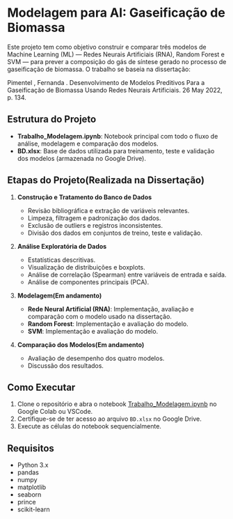 # Modelagem para AI: Gaseificação de Biomassa

Este projeto tem como objetivo construir e comparar três modelos de Machine Learning (ML) — Redes Neurais Artificiais (RNA), Random Forest e SVM — para prever a composição do gás de síntese gerado no processo de gaseificação de biomassa. O trabalho se baseia na dissertação:

Pimentel , Fernanda . Desenvolvimento de Modelos Preditivos Para a  Gaseificação de Biomassa Usando Redes  Neurais Artificiais. 26 May 2022, p. 134.

## Estrutura do Projeto

- **Trabalho_Modelagem.ipynb**: Notebook principal com todo o fluxo de análise, modelagem e comparação dos modelos.
- **BD.xlsx**: Base de dados utilizada para treinamento, teste e validação dos modelos (armazenada no Google Drive).


## Etapas do Projeto(Realizada na Dissertação)

1. **Construção e Tratamento do Banco de Dados**
   - Revisão bibliográfica e extração de variáveis relevantes.
   - Limpeza, filtragem e padronização dos dados.
   - Exclusão de outliers e registros inconsistentes.
   - Divisão dos dados em conjuntos de treino, teste e validação.

2. **Análise Exploratória de Dados**
   - Estatísticas descritivas.
   - Visualização de distribuições e boxplots.
   - Análise de correlação (Spearman) entre variáveis de entrada e saída.
   - Análise de componentes principais (PCA).

3. **Modelagem(Em andamento)**
   - **Rede Neural Artificial (RNA)**: Implementação, avaliação e comparação com o modelo usado na dissertação.
   - **Random Forest**: Implementação e avaliação do modelo.
   - **SVM**: Implementação e avaliação do modelo.

4. **Comparação dos Modelos(Em andamento)**
   - Avaliação de desempenho dos quatro modelos.
   - Discussão dos resultados.

## Como Executar

1. Clone o repositório e abra o notebook [Trabalho_Modelagem.ipynb](Trabalho_Modelagem.ipynb) no Google Colab ou VSCode.
2. Certifique-se de ter acesso ao arquivo `BD.xlsx` no Google Drive.
3. Execute as células do notebook sequencialmente.

## Requisitos

- Python 3.x
- pandas
- numpy
- matplotlib
- seaborn
- prince
- scikit-learn


